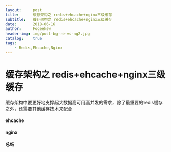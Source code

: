 ```yaml
---
layout:     post
title:      缓存架构之 redis+ehcache+nginx三级缓存
subtitle:   缓存架构之 redis+ehcache+nginx三级缓存
date:       2018-06-16
author:     Fogeeksw
header-img: img/post-bg-re-vs-ng2.jpg
catalog:    true
tags:
    - Redis,Ehcache,Nginx
---
```


# 缓存架构之 redis+ehcache+nginx三级缓存

缓存架构中要更好地支撑起大数据高可用高并发的需求，除了最重要的redis缓存之外，还需要其他缓存技术来配合


#### ehcache

#### nginx

#### 总结













